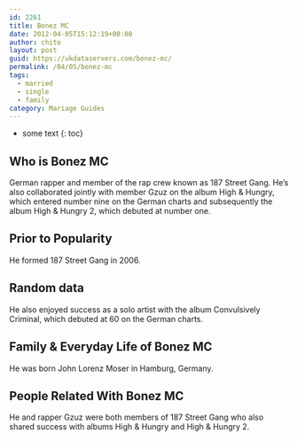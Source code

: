 ```yaml
---
id: 2261
title: Bonez MC
date: 2012-04-05T15:12:19+00:00
author: chito
layout: post
guid: https://ukdataservers.com/bonez-mc/
permalink: /04/05/bonez-mc  
tags:
  - married
  - single
  - family
category: Mariage Guides
---
```


* some text
{: toc}


## Who is  Bonez MC
                  
                  
                  
German rapper and member of the rap crew known as 187 Street Gang. He&#8217;s also collaborated jointly with member Gzuz on the album High & Hungry, which entered number nine on the German charts and subsequently the album High & Hungry 2, which debuted at number one.
                  
                
                
                
## Prior to Popularity 
                  
                  
                  
He formed 187 Street Gang in 2006.
                  
                
                
                
## Random data 
                  
                  
                  
He also enjoyed success as a solo artist with the album Convulsively Criminal, which debuted at 60 on the German charts.
                  
                
                
                
## Family & Everyday Life of Bonez MC
                  
                  
                  
He was born John Lorenz Moser in Hamburg, Germany.
                  
                
                
                
## People Related With  Bonez MC
                  
                  
                  
He and rapper Gzuz were both members of 187 Street Gang who also shared success with albums High & Hungry and High & Hungry 2.
                  
                
              
            
          
          
          
    
    
  
